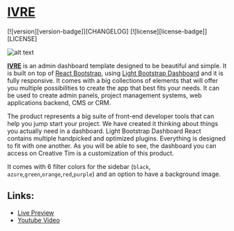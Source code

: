 # [IVRE](https://dashboard-10955.firebaseapp.com/)
[![version][version-badge]][CHANGELOG] [![license][license-badge]][LICENSE]

![alt text](http://s3.amazonaws.com/creativetim_bucket/products/64/opt_lbdr_thumbnail.jpg)

**[IVRE](https://dashboard-10955.firebaseapp.com/)** is an admin dashboard template designed to be beautiful and simple. It is built on top of [React Bootstrap](https://react-bootstrap.github.io/), using [Light Bootstrap Dashboard](https://www.creative-tim.com/product/light-bootstrap) and it is fully responsive. It comes with a big collections of elements that will offer you multiple possibilities to create the app that best fits your needs. It can be used to create admin panels, project management systems, web applications backend, CMS or CRM.

The product represents a big suite of front-end developer tools that can help you jump start your project. We have created it thinking about things you actually need in a dashboard. Light Bootstrap Dashboard React contains multiple handpicked and optimized plugins. Everything is designed to fit with one another. As you will be able to see, the dashboard you can access on Creative Tim is a customization of this product.

It comes with 6 filter colors for the sidebar (`black`, `azure`,`green`,`orange`,`red`,`purple`) and an option to have a background image.

## Links:

+ [Live Preview](https://dashboard-10955.firebaseapp.com/)
+ [Youtube Video]()


